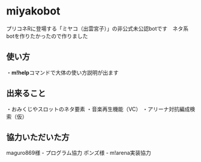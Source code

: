 # miyakobot
プリコネRに登場する「ミヤコ（出雲宮子）」の非公式未公認botです　ネタ系botを作りたかったので作りました

## 使い方
・**m!help**コマンドで大体の使い方説明が出ます

## 出来ること
・おみくじやスロットのネタ要素
・音楽再生機能（VC）
・アリーナ対抗編成検索（仮）

## 協力いただいた方
maguro869様 - プログラム協力
ポンズ様 - m!arena実装協力